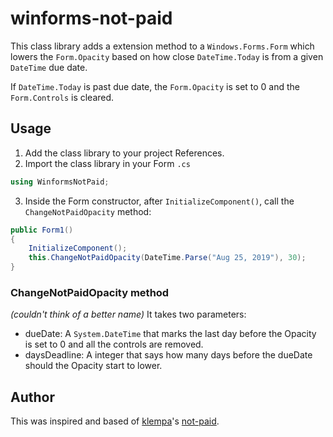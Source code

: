 # winforms-not-paid
This class library adds a extension method to a ``Windows.Forms.Form`` which lowers the ``Form.Opacity`` based on how close 
``DateTime.Today`` is from a given ``DateTime`` due date.

If ``DateTime.Today`` is past due date, the ``Form.Opacity`` is set to 0 and the ``Form.Controls`` is cleared.

## Usage
1. Add the class library to your project References.
2. Import the class library in your Form ``.cs``
```csharp
using WinformsNotPaid;
```
3. Inside the Form constructor, after ``InitializeComponent()``, call the ``ChangeNotPaidOpacity`` method:
```csharp
public Form1()
{
    InitializeComponent();
    this.ChangeNotPaidOpacity(DateTime.Parse("Aug 25, 2019"), 30);
}
```
### ChangeNotPaidOpacity method
*(couldn't think of a better name)*
It takes two parameters:
- dueDate: A ``System.DateTime`` that marks the last day before the Opacity is set to 0 and all the controls are removed.
- daysDeadline: A integer that says how many days before the dueDate should the Opacity start to lower.

## Author
This was inspired and based of [klempa](https://github.com/kleampa)'s [not-paid](https://github.com/kleampa/not-paid).
